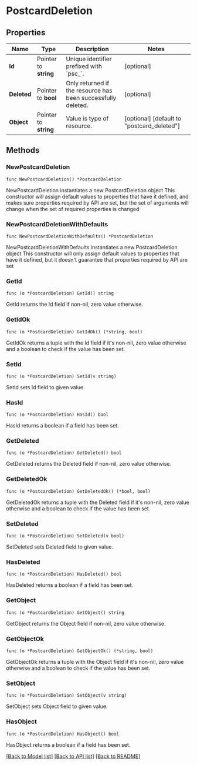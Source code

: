 # PostcardDeletion

## Properties

Name | Type | Description | Notes
------------ | ------------- | ------------- | -------------
**Id** | Pointer to **string** | Unique identifier prefixed with &#x60;psc_&#x60;. | [optional] 
**Deleted** | Pointer to **bool** | Only returned if the resource has been successfully deleted. | [optional] 
**Object** | Pointer to **string** | Value is type of resource. | [optional] [default to "postcard_deleted"]

## Methods

### NewPostcardDeletion

`func NewPostcardDeletion() *PostcardDeletion`

NewPostcardDeletion instantiates a new PostcardDeletion object
This constructor will assign default values to properties that have it defined,
and makes sure properties required by API are set, but the set of arguments
will change when the set of required properties is changed

### NewPostcardDeletionWithDefaults

`func NewPostcardDeletionWithDefaults() *PostcardDeletion`

NewPostcardDeletionWithDefaults instantiates a new PostcardDeletion object
This constructor will only assign default values to properties that have it defined,
but it doesn't guarantee that properties required by API are set

### GetId

`func (o *PostcardDeletion) GetId() string`

GetId returns the Id field if non-nil, zero value otherwise.

### GetIdOk

`func (o *PostcardDeletion) GetIdOk() (*string, bool)`

GetIdOk returns a tuple with the Id field if it's non-nil, zero value otherwise
and a boolean to check if the value has been set.

### SetId

`func (o *PostcardDeletion) SetId(v string)`

SetId sets Id field to given value.

### HasId

`func (o *PostcardDeletion) HasId() bool`

HasId returns a boolean if a field has been set.

### GetDeleted

`func (o *PostcardDeletion) GetDeleted() bool`

GetDeleted returns the Deleted field if non-nil, zero value otherwise.

### GetDeletedOk

`func (o *PostcardDeletion) GetDeletedOk() (*bool, bool)`

GetDeletedOk returns a tuple with the Deleted field if it's non-nil, zero value otherwise
and a boolean to check if the value has been set.

### SetDeleted

`func (o *PostcardDeletion) SetDeleted(v bool)`

SetDeleted sets Deleted field to given value.

### HasDeleted

`func (o *PostcardDeletion) HasDeleted() bool`

HasDeleted returns a boolean if a field has been set.

### GetObject

`func (o *PostcardDeletion) GetObject() string`

GetObject returns the Object field if non-nil, zero value otherwise.

### GetObjectOk

`func (o *PostcardDeletion) GetObjectOk() (*string, bool)`

GetObjectOk returns a tuple with the Object field if it's non-nil, zero value otherwise
and a boolean to check if the value has been set.

### SetObject

`func (o *PostcardDeletion) SetObject(v string)`

SetObject sets Object field to given value.

### HasObject

`func (o *PostcardDeletion) HasObject() bool`

HasObject returns a boolean if a field has been set.


[[Back to Model list]](../README.md#documentation-for-models) [[Back to API list]](../README.md#documentation-for-api-endpoints) [[Back to README]](../README.md)


